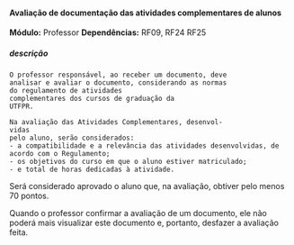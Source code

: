 #### Avaliação de documentação das atividades complementares de alunos

**Módulo:** Professor
**Dependências:** RF09, RF24 RF25
##### descrição
    O professor responsável, ao receber um documento, deve 
    analisar e avaliar o documento, considerando as normas
    do regulamento de atividades
    complementares dos cursos de graduação da
    UTFPR. 

    Na avaliação das Atividades Complementares, desenvol-
    vidas
    pelo aluno, serão considerados:
    - a compatibilidade e a relevância das atividades desenvolvidas, de acordo com o Regulamento;  
    - os objetivos do curso em que o aluno estiver matriculado;
    - e total de horas dedicadas à atividade.

    
Será considerado aprovado o aluno que, na
avaliação, obtiver pelo menos 70 pontos.

Quando o professor confirmar a avaliação de um documento, ele não poderá mais visualizar este documento e, portanto, desfazer a avaliação feita.
